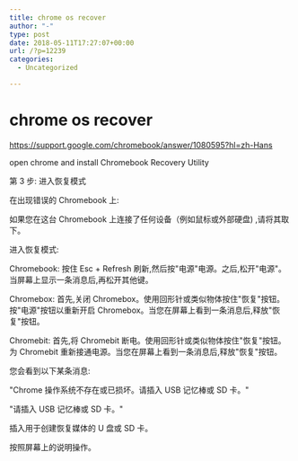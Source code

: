 ```yaml
---
title: chrome os recover
author: "-"
type: post
date: 2018-05-11T17:27:07+00:00
url: /?p=12239
categories:
  - Uncategorized

---
```

# chrome os recover
https://support.google.com/chromebook/answer/1080595?hl=zh-Hans

open chrome and install Chromebook Recovery Utility

第 3 步: 进入恢复模式
  
在出现错误的 Chromebook 上: 

如果您在这台 Chromebook 上连接了任何设备（例如鼠标或外部硬盘) ,请将其取下。
  
进入恢复模式: 
  
Chromebook: 按住 Esc + Refresh 刷新,然后按"电源"电源。之后,松开"电源"。当屏幕上显示一条消息后,再松开其他键。
  
Chromebox: 首先,关闭 Chromebox。使用回形针或类似物体按住"恢复"按钮。按"电源"按钮以重新开启 Chromebox。当您在屏幕上看到一条消息后,释放"恢复"按钮。
  
Chromebit: 首先,将 Chromebit 断电。使用回形针或类似物体按住"恢复"按钮。为 Chromebit 重新接通电源。当您在屏幕上看到一条消息后,释放"恢复"按钮。
  
您会看到以下某条消息: 
  
"Chrome 操作系统不存在或已损坏。请插入 USB 记忆棒或 SD 卡。"
  
"请插入 USB 记忆棒或 SD 卡。"
  
插入用于创建恢复媒体的 U 盘或 SD 卡。
  
按照屏幕上的说明操作。